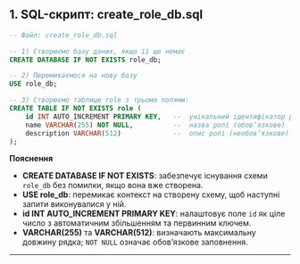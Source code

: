 ## 1. SQL-скрипт: create_role_db.sql

```sql
-- Файл: create_role_db.sql

-- 1) Створюємо базу даних, якщо її ще немає
CREATE DATABASE IF NOT EXISTS role_db;

-- 2) Перемикаємося на нову базу
USE role_db;

-- 3) Створюємо таблицю role з трьома полями:
CREATE TABLE IF NOT EXISTS role (
    id INT AUTO_INCREMENT PRIMARY KEY,   --  унікальний ідентифікатор ролі (PK)
    name VARCHAR(255) NOT NULL,          --  назва ролі (обов’язкове)
    description VARCHAR(512)             --  опис ролі (необов’язкове)
);
```

**Пояснення**  
- **CREATE DATABASE IF NOT EXISTS**: забезпечує існування схеми `role_db` без помилки, якщо вона вже створена.  
- **USE role_db**: перемикає контекст на створену схему, щоб наступні запити виконувалися у ній.  
- **id INT AUTO_INCREMENT PRIMARY KEY**: налаштовує поле `id` як ціле число з автоматичним збільшенням та первинним ключем.  
- **VARCHAR(255)** та **VARCHAR(512)**: визначають максимальну довжину рядка; `NOT NULL` означає обов’язкове заповнення.

---